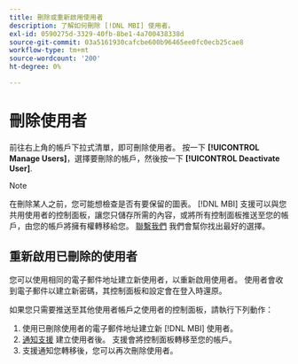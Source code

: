 ```yaml
---
title: 刪除或重新啟用使用者
description: 了解如何刪除 [!DNL MBI] 使用者。
exl-id: 0590275d-3329-40fb-8be1-4a700438338d
source-git-commit: 03a5161930cafcbe600b96465ee0fc0ecb25cae8
workflow-type: tm+mt
source-wordcount: '200'
ht-degree: 0%

---
```


# 刪除使用者

前往右上角的帳戶下拉式清單，即可刪除使用者。 按一下 **[!UICONTROL Manage Users]**，選擇要刪除的帳戶，然後按一下 **[!UICONTROL Deactivate User]**.

>[!NOTE]
>
>在刪除某人之前，您可能想檢查是否有要保留的圖表。 [!DNL MBI] 支援可以與您共用使用者的控制面板，讓您只儲存所需的內容，或將所有控制面板推送至您的帳戶，由您的帳戶將擁有權轉移給您。 [聯繫我們](../../guide-overview.md) 我們會幫你找出最好的選擇。

## 重新啟用已刪除的使用者

您可以使用相同的電子郵件地址建立新使用者，以重新啟用使用者。 使用者會收到電子郵件以建立新密碼，其控制面板和設定會在登入時還原。

如果您只需要推送至其他使用者帳戶之使用者的控制面板，請執行下列動作：

1. 使用已刪除使用者的電子郵件地址建立新 [!DNL MBI] 使用者。
1. [通知支援](../../guide-overview.md) 建立使用者後。 支援會將控制面板轉移至您的帳戶。
1. 支援通知您轉移後，您可以再次刪除使用者。
